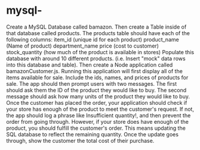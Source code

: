 # mysql-
Create a MySQL Database called bamazon.  Then create a Table inside of that database called products.  The products table should have each of the following columns:  item_id (unique id for each product)  product_name (Name of product)  department_name  price (cost to customer)  stock_quantity (how much of the product is available in stores)  Populate this database with around 10 different products. (i.e. Insert "mock" data rows into this database and table).  Then create a Node application called bamazonCustomer.js. Running this application will first display all of the items available for sale. Include the ids, names, and prices of products for sale.  The app should then prompt users with two messages.  The first should ask them the ID of the product they would like to buy. The second message should ask how many units of the product they would like to buy. Once the customer has placed the order, your application should check if your store has enough of the product to meet the customer's request.  If not, the app should log a phrase like Insufficient quantity!, and then prevent the order from going through. However, if your store does have enough of the product, you should fulfill the customer's order.  This means updating the SQL database to reflect the remaining quantity. Once the update goes through, show the customer the total cost of their purchase.
